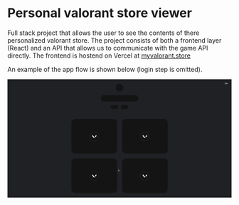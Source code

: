 # Personal valorant store viewer

Full stack project that allows the user to see the contents of there personalized valorant store.
The project consists of both a frontend layer (React) and an API that allows us to communicate with the game API directly.
The frontend is hostend on Vercel at [myvalorant.store](https://www.myvalorant.store/)

An example of the app flow is shown below (login step is omitted).

![App flow](/public/app-flow.gif)
